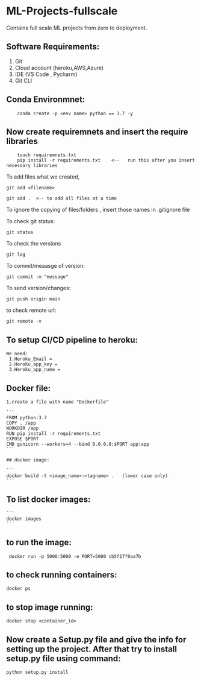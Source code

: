 # ML-Projects-fullscale

Contains full scale ML projects from  zero to deployment.


## Software Requirements:

1. Git
2. Cloud account (heroku,AWS,Azure)
3. IDE (VS Code , Pycharm)
4. Git CLI

## Conda Environmnet:

```
    conda create -p <env name> python == 3.7 -y
```
## Now create requiremnets and insert the require libraries
```
    touch requiremnets.txt  
    pip install -r requirements.txt    <--   run this after you insert necessary libraries

```

To add files what we created,
```
git add <filename>
```
```
git add .  <-- to add all files at a time
```

To ignore the copying of files/folders , insert those names in .gitignore file

To check git status:
```
git status
```

To check the versions
```
git log
``` 

To commit/meaasge of version:

```
git commit -m "message"
```

To send version/changes:

```
git push origin main
```

to check remote url:

```
git remote -v
```

## To setup CI/CD pipeline to heroku:
    We need:
     1.Heroku_Email = 
     2.Heroku_app_key = 
     3.Heroku_app_name =


## Docker file:

    1.create a file with name "Dockerfile"

    ```
    FROM python:3.7
    COPY . /app
    WORKDIR /app
    RUN pip install -r requirements.txt
    EXPOSE $PORT
    CMD gunicorn --workers=4 --bind 0.0.0.0:$PORT app:app
    ```

    ## docker image:

    ```
    docker build -t <image_name>:<tagname> .   (lower case only)
    ```

## To list docker images:
    ```
    docker images  
    ```



## to run the image:
```
 docker run -p 5000:5000 -e PORT=5000 cb5f17f0aa7b
```
## to check running containers:
```
docker ps
```
## to stop image running:
```
docker stop <container_id>
```

## Now create a Setup.py file and give the info for setting up the project. After that try to install setup.py file using command:
```
python setup.py install
```
